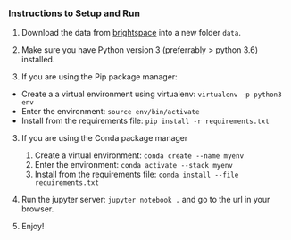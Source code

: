 ### Instructions to Setup and Run

1. Download the data from [brightspace](https://brightspace.tudelft.nl/d2l/le/content/196960/Home?itemIdentifier=D2L.LE.Content.ContentObject.ModuleCO-1658536) into a new folder `data`.

2. Make sure you have Python version 3 (preferrably > python 3.6) installed.

2. If you are using the Pip package manager:

- Create a a virtual environment using virtualenv: `virtualenv -p python3 env`
- Enter the environment: `source env/bin/activate`
- Install from the requirements file: `pip install -r requirements.txt`

3. If you are using the Conda package manager
   1. Create a virtual environment: `conda create --name myenv`
   2. Enter the environment: `conda activate --stack myenv` 
   3. Install from the requirements file: `conda install --file requirements.txt`

4. Run the jupyter server: `jupyter notebook .` and go to the url in your browser.

5. Enjoy!